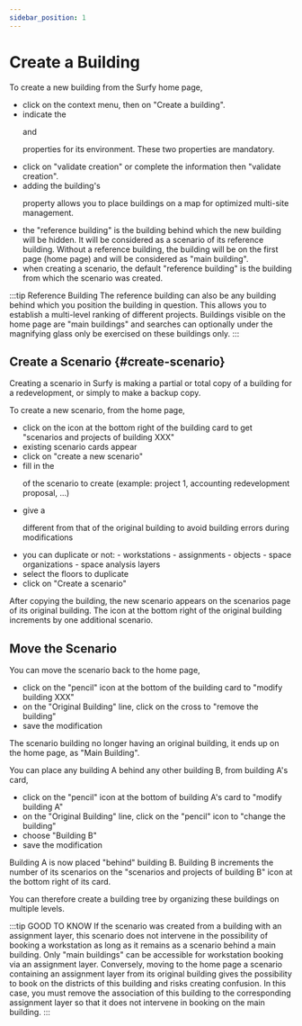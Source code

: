 ```yaml
---
sidebar_position: 1
---
```


# Create a Building

<Youtube code="FCVdmvrzzak"/>

To create a new building from the Surfy home page,

-   click on the context menu, then on "Create a building".
-   indicate the <P code="building:name" /> and <P code="building:color" /> properties for its environment. These two properties are mandatory.
-   click on "validate creation" or complete the information then "validate creation".
-   adding the building's <P code="building:address" /> property allows you to place buildings on a map for optimized multi-site management.
-   the "reference building" is the building behind which the new building will be hidden. It will be considered as a scenario of its reference building. Without a reference building, the building will be on the first page (home page) and will be considered as "main building".
-   when creating a scenario, the default "reference building" is the building from which the scenario was created.

:::tip Reference Building
The reference building can also be any building behind which you position the building in question. This allows you to establish a multi-level ranking of different projects. Buildings visible on the home page are "main buildings" and searches can optionally under the magnifying glass only be exercised on these buildings only.
:::

## Create a Scenario {#create-scenario} ##

Creating a scenario in Surfy is making a partial or total copy of a building for a redevelopment, or simply to make a backup copy.

<Youtube code="1SLaDO3lsQk"/>

To create a new scenario, from the home page,

-   click on the icon at the bottom right of the building card to get "scenarios and projects of building XXX"
-   existing scenario cards appear
-   click on "create a new scenario"
-   fill in the <P code="building:name" /> of the scenario to create (example: project 1, accounting redevelopment proposal, ...)
-   give a <P code="building:color" /> different from that of the original building to avoid building errors during modifications
-   you can duplicate or not:
        -   workstations
        -   assignments
        -   objects
        -   space organizations
        -   space analysis layers
-   select the floors to duplicate
-   click on "Create a scenario"


After copying the building, the new scenario appears on the scenarios page of its original building.
The icon at the bottom right of the original building increments by one additional scenario.



## Move the Scenario

You can move the scenario back to the home page,

-   click on the "pencil" icon at the bottom of the building card to "modify building XXX"
-   on the "Original Building" line, click on the cross to "remove the building"
-   save the modification

The scenario building no longer having an original building, it ends up on the home page, as "Main Building".

You can place any building A behind any other building B, from building A's card,

-   click on the "pencil" icon at the bottom of building A's card to "modify building A"
-   on the "Original Building" line, click on the "pencil" icon to "change the building"
-   choose "Building B"
-   save the modification

Building A is now placed "behind" building B.
Building B increments the number of its scenarios on the "scenarios and projects of building B" icon at the bottom right of its card.

You can therefore create a building tree by organizing these buildings on multiple levels.

:::tip GOOD TO KNOW
If the scenario was created from a building with an assignment layer, this scenario does not intervene in the possibility of booking a workstation as long as it remains as a scenario behind a main building. Only "main buildings" can be accessible for workstation booking via an assignment layer.
Conversely, moving to the home page a scenario containing an assignment layer from its original building gives the possibility to book on the districts of this building and risks creating confusion.
In this case, you must remove the association of this building to the corresponding assignment layer so that it does not intervene in booking on the main building.
:::